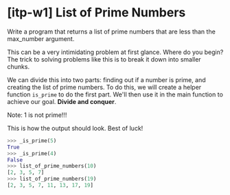 # [itp-w1] List of Prime Numbers

Write a program that returns a list of prime numbers that are less than the max_number argument.

This can be a very intimidating problem at first glance. Where do you begin?
The trick to solving problems like this is to break it down into smaller chunks.

We can divide this into two parts: finding out if a number is prime, and creating the list of prime numbers. To do this, we will create a helper function `is_prime` to do the first part. We'll then use it in the main function to achieve our goal. **Divide and conquer**.

Note: 1 is not prime!!!

This is how the output should look. Best of luck!



```python
>>> _is_prime(5)
True
>>> _is_prime(4)
False
>>> list_of_prime_numbers(10)
[2, 3, 5, 7]
>>> list_of_prime_numbers(19)
[2, 3, 5, 7, 11, 13, 17, 19]
```
